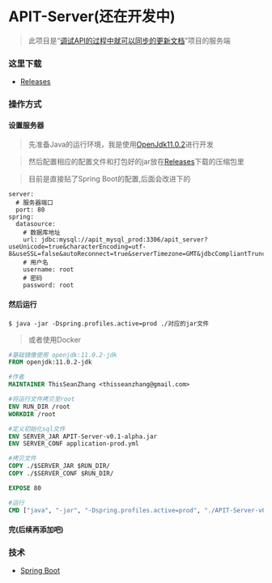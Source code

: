 # APIT-Server(还在开发中)

> 此项目是“[调试API的过程中就可以同步的更新文档](https://github.com/ThisSeanZhang/APIT-Client)”项目的服务端

### 这里下载

* [Releases](https://github.com/ThisSeanZhang/APIT-Server/releases)

### 操作方式
#### 设置服务器

> 先准备Java的运行环境，我是使用[OpenJdk11.0.2](https://jdk.java.net/11/)进行开发

> 然后配置相应的配置文件和打包好的jar放在[Releases](https://github.com/ThisSeanZhang/APIT-Server/releases)下载的压缩包里

> 目前是直接贴了Spring Boot的配置,后面会改进下的
```
server:
  # 服务器端口
  port: 80
spring:
  datasource:
    # 数据库地址
    url: jdbc:mysql://apit_mysql_prod:3306/apit_server?useUnicode=true&characterEncoding=utf-8&useSSL=false&autoReconnect=true&serverTimezone=GMT&jdbcCompliantTruncation=false
    # 用户名
    username: root
    # 密码
    password: root
```
#### 然后运行
```$xslt
$ java -jar -Dspring.profiles.active=prod ./对应的jar文件
```
> 或者使用Docker

```dockerfile
#基础镜像使用 openjdk:11.0.2-jdk
FROM openjdk:11.0.2-jdk

#作者
MAINTAINER ThisSeanZhang <thisseanzhang@gmail.com>

#将运行文件拷贝至root
ENV RUN_DIR /root
WORKDIR /root

#定义初始化sql文件
ENV SERVER_JAR APIT-Server-v0.1-alpha.jar
ENV SERVER_CONF application-prod.yml

#拷贝文件
COPY ./$SERVER_JAR $RUN_DIR/
COPY ./$SERVER_CONF $RUN_DIR/

EXPOSE 80

#运行
CMD ["java", "-jar", "-Dspring.profiles.active=prod", "./APIT-Server-v0.1-alpha.jar"]
```
#### 完(后续再添加吧)

### 技术
* [Spring Boot](https://github.com/SimulatedGREG/electron-vue)
